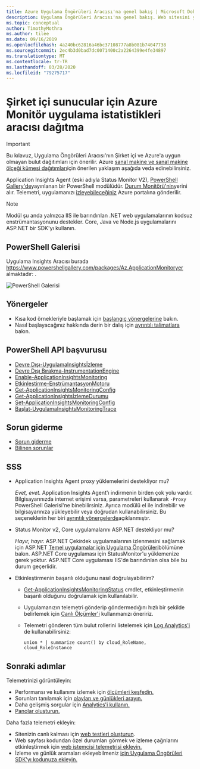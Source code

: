 ```yaml
---
title: Azure Uygulama Öngörüleri Aracısı'na genel bakış | Microsoft Dokümanlar
description: Uygulama Öngörüleri Aracısı'na genel bakış. Web sitesini yeniden dağıtmadan web sitesinin performansını izleyin. Şirket içinde, VM'lerde veya Azure'da barındırılan ASP.NET web uygulamalarıyla çalışır.
ms.topic: conceptual
author: TimothyMothra
ms.author: tilee
ms.date: 09/16/2019
ms.openlocfilehash: 4a240bc62816a46bc37108777a8b081b74047738
ms.sourcegitcommit: 2ec4b3d0bad7dc0071400c2a2264399e4fe34897
ms.translationtype: MT
ms.contentlocale: tr-TR
ms.lasthandoff: 03/28/2020
ms.locfileid: "79275717"
---
```

# <a name="deploy-azure-monitor-application-insights-agent-for-on-premises-servers"></a>Şirket içi sunucular için Azure Monitör uygulama istatistikleri aracısı dağıtma

> [!IMPORTANT]
> Bu kılavuz, Uygulama Öngörüleri Aracısı'nın Şirket içi ve Azure'a uygun olmayan bulut dağıtımları için önerilir. Azure [sanal makine ve sanal makine ölçeği kümesi dağıtımları](https://docs.microsoft.com/azure/azure-monitor/app/azure-vm-vmss-apps)için önerilen yaklaşım aşağıda veda edinebilirsiniz.

Application Insights Agent (eski adıyla Status Monitor V2), [PowerShell Gallery'de](https://www.powershellgallery.com/packages/Az.ApplicationMonitor)yayınlanan bir PowerShell modülüdür.
[Durum Monitörü'nin](https://docs.microsoft.com/azure/azure-monitor/app/monitor-performance-live-website-now)yerini alır.
Telemetri, uygulamanızı [izleyebileceğiniz](https://docs.microsoft.com/azure/azure-monitor/app/app-insights-overview) Azure portalına gönderilir.

> [!NOTE]
> Modül şu anda yalnızca IIS ile barındırılan .NET web uygulamalarının kodsuz enstrümantasyonunu destekler. Core, Java ve Node.js uygulamalarını ASP.NET bir SDK'yı kullanın.

## <a name="powershell-gallery"></a>PowerShell Galerisi

Uygulama Insights Aracısı burada https://www.powershellgallery.com/packages/Az.ApplicationMonitoryer almaktadır: .

![PowerShell Galerisi](https://img.shields.io/powershellgallery/v/Az.ApplicationMonitor.svg?color=Blue&label=Current%20Version&logo=PowerShell&style=for-the-badge)


## <a name="instructions"></a>Yönergeler
- Kısa kod örnekleriyle başlamak için [başlangıç yönergelerine](status-monitor-v2-get-started.md) bakın.
- Nasıl başlayacağınız hakkında derin bir dalış için [ayrıntılı talimatlara](status-monitor-v2-detailed-instructions.md) bakın.

## <a name="powershell-api-reference"></a>PowerShell API başvurusu
- [Devre Dışı-UygulamaInsightsİzleme](status-monitor-v2-api-disable-monitoring.md)
- [Devre Dışı Bırakma-InstrumentationEngine](status-monitor-v2-api-disable-instrumentation-engine.md)
- [Enable-ApplicationInsightsMonitoring](status-monitor-v2-api-enable-monitoring.md)
- [Etkinleştirme-EnstrümantasyonMotoru](status-monitor-v2-api-enable-instrumentation-engine.md)
- [Get-ApplicationInsightsMonitoringConfig](status-monitor-v2-api-get-config.md)
- [Get-ApplicationInsightsİzlemeDurumu](status-monitor-v2-api-get-status.md)
- [Set-ApplicationInsightsMonitoringConfig](status-monitor-v2-api-set-config.md)
- [Başlat-UygulamaInsightsMonitoringTrace](status-monitor-v2-api-start-trace.md)

## <a name="troubleshooting"></a>Sorun giderme
- [Sorun giderme](status-monitor-v2-troubleshoot.md)
- [Bilinen sorunlar](status-monitor-v2-troubleshoot.md#known-issues)


## <a name="faq"></a>SSS

- Application Insights Agent proxy yüklemelerini destekliyor mu?

  *Evet, evet.* Application Insights Agent'ı indirmenin birden çok yolu vardır. Bilgisayarınızda internet erişimi varsa, parametreleri kullanarak `-Proxy` PowerShell Galerisi'ne binebilirsiniz.
Ayrıca modülü el ile indirebilir ve bilgisayarınıza yükleyebilir veya doğrudan kullanabilirsiniz.
Bu seçeneklerin her biri [ayrıntılı yönergelerde](status-monitor-v2-detailed-instructions.md)açıklanmıştır.

- Status Monitor v2, Core uygulamalarını ASP.NET destekliyor mu?

  *Hayır, hayır.* ASP.NET Çekirdek uygulamalarının izlenmesini sağlamak için ASP.NET [Temel uygulamalar için Uygulama Öngörüleri](https://docs.microsoft.com/azure/azure-monitor/app/asp-net-core)bölümüne bakın. ASP.NET Core uygulaması için StatusMonitor'u yüklemenize gerek yoktur. ASP.NET Core uygulaması IIS'de barındırılan olsa bile bu durum geçerlidir.

- Etkinleştirmenin başarılı olduğunu nasıl doğrulayabilirim?

  - [Get-ApplicationInsightsMonitoringStatus](status-monitor-v2-api-get-status.md) cmdlet, etkinleştirmenin başarılı olduğunu doğrulamak için kullanılabilir.
  - Uygulamanızın telemetri gönderip göndermedığını hızlı bir şekilde belirlemek için [Canlı Ölçümler'i](https://docs.microsoft.com/azure/azure-monitor/app/live-stream) kullanmanızı öneririz.

  - Telemetri gönderen tüm bulut rollerini listelemek için [Log Analytics'i](../log-query/get-started-portal.md) de kullanabilirsiniz:
      ```Kusto
      union * | summarize count() by cloud_RoleName, cloud_RoleInstance
      ```

## <a name="next-steps"></a>Sonraki adımlar

Telemetrinizi görüntüleyin:

* Performansı ve kullanımı izlemek için [ölçümleri keşfedin.](../../azure-monitor/app/metrics-explorer.md)
* Sorunları tanılamak için [olayları ve günlükleri arayın.](../../azure-monitor/app/diagnostic-search.md)
* Daha gelişmiş sorgular için [Analytics'i kullanın.](../../azure-monitor/app/analytics.md)
* [Panolar oluşturun.](../../azure-monitor/app/overview-dashboard.md)

Daha fazla telemetri ekleyin:

* Sitenizin canlı kalması için [web testleri oluşturun](monitor-web-app-availability.md).
* Web sayfası kodundan özel durumları görmek ve izleme çağrılarını etkinleştirmek için [web istemcisi telemetrisi ekleyin.](../../azure-monitor/app/javascript.md)
* İzleme ve günlük aramaları ekleyebilmeniz [için Uygulama Öngörüleri SDK'yı kodunuza ekleyin.](../../azure-monitor/app/asp-net.md)


